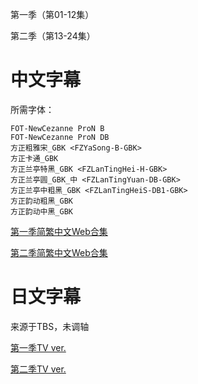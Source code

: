 第一季（第01-12集）

第二季（第13-24集）

# 中文字幕

所需字体：
```
FOT-NewCezanne ProN B
FOT-NewCezanne ProN DB
方正粗雅宋_GBK <FZYaSong-B-GBK>
方正卡通_GBK
方正兰亭特黑_GBK <FZLanTingHei-H-GBK>
方正兰亭圆_GBK_中 <FZLanTingYuan-DB-GBK>
方正兰亭中粗黑_GBK <FZLanTingHeiS-DB1-GBK>
方正韵动粗黑_GBK
方正韵动中黑_GBK
```

[第一季简繁中文Web合集](https://github.com/Nekomoekissaten-SUB/Nekomoekissaten-Storage/releases/download/subtitles_pkg/No-Guns-Life_Web_zho.7z)

[第二季简繁中文Web合集](https://github.com/Nekomoekissaten-SUB/Nekomoekissaten-Storage/releases/download/subtitles_pkg/No-Guns-Life-S2_Web_zho.7z)

# 日文字幕

来源于TBS，未调轴

[第一季TV ver.](https://github.com/Nekomoekissaten-SUB/Nekomoekissaten-Storage/releases/download/subtitle_jpn/No-Guns-Life_jpn_TBS.7z)

[第二季TV ver.](https://github.com/Nekomoekissaten-SUB/Nekomoekissaten-Storage/releases/download/subtitle_jpn/No-Guns-Life-S2_jpn_TBS.7z)
